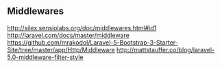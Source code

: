
## Middlewares

http://silex.sensiolabs.org/doc/middlewares.html#id1
http://laravel.com/docs/master/middleware
https://github.com/mrakodol/Laravel-5-Bootstrap-3-Starter-Site/tree/master/app/Http/Middleware
http://mattstauffer.co/blog/laravel-5.0-middleware-filter-style